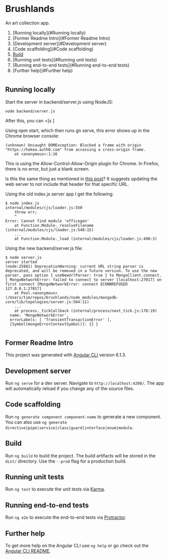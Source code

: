 # Brushlands

An art collection app.

1. [Running locally](#Running locally)
2. [Former Readme Intro](#Former Readme Intro)
2. [Development server](#Development server)
2. [Code scaffolding](#Code scaffolding)
2. [Build](#Build)
2. [Running unit tests](#Running unit tests)
2. [Running end-to-end tests](#Running end-to-end tests)
2. [Further help](#Further help)


#


## Running locally

Start the server in backend/server.js using NodeJS:
```
node backend/server.js
```

After this, you can =[s
]

Using npm start, which then runs gn serve, this error shows up in the Chrome browser console:
```
(unknown) Uncaught DOMException: Blocked a frame with origin "https://hakea.auth0.com" from accessing a cross-origin frame.
    at <anonymous>:1:16
```

This is using the Allow-Control-Allow-Origin plugin for Chrome.  In Firefox, there is no error, but just a blank screen.

Is this the same thing as mentioned in [this post](    
https://community.auth0.com/t/cross-origin-x-frame-options-to-sameorigin/10620/2)?
It suggests updating the web server to not include that header for that specific URL.

Using the old index.js server app I get the following:
```
$ node index.js
internal/modules/cjs/loader.js:550
    throw err;
    ^
Error: Cannot find module 'officegen'
    at Function.Module._resolveFilename (internal/modules/cjs/loader.js:548:15)
    ...
    at Function.Module._load (internal/modules/cjs/loader.js:498:3)
```

Using the new backend/server.js file:
```
$ node server.js
server started
(node:25881) DeprecationWarning: current URL string parser is deprecated, and will be removed in a future version. To use the new parser, pass option { useNewUrlParser: true } to MongoClient.connect.
{ MongoNetworkError: failed to connect to server [localhost:27017] on first connect [MongoNetworkError: connect ECONNREFUSED 127.0.0.1:27017]
    at Pool.<anonymous> (/Users/tim/repos/brushlands/node_modules/mongodb-core/lib/topologies/server.js:564:11)
    ...
    at process._tickCallback (internal/process/next_tick.js:178:19)
  name: 'MongoNetworkError',
  errorLabels: [ 'TransientTransactionError' ],
  [Symbol(mongoErrorContextSymbol)]: {} }
```


#

## Former Readme Intro

This project was generated with [Angular CLI](https://github.com/angular/angular-cli) version 6.1.3.

## Development server

Run `ng serve` for a dev server. Navigate to `http://localhost:4200/`. The app will automatically reload if you change any of the source files.

## Code scaffolding

Run `ng generate component component-name` to generate a new component. You can also use `ng generate directive|pipe|service|class|guard|interface|enum|module`.

## Build

Run `ng build` to build the project. The build artifacts will be stored in the `dist/` directory. Use the `--prod` flag for a production build.

## Running unit tests

Run `ng test` to execute the unit tests via [Karma](https://karma-runner.github.io).

## Running end-to-end tests

Run `ng e2e` to execute the end-to-end tests via [Protractor](http://www.protractortest.org/).

## Further help

To get more help on the Angular CLI use `ng help` or go check out the [Angular CLI README](https://github.com/angular/angular-cli/blob/master/README.md).
